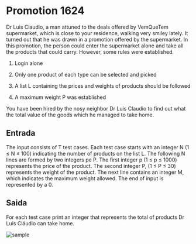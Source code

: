 # Promotion 1624


Dr Luis Claudio, a man attuned to the deals offered by VemQueTem supermarket, which is close to your residence, walking very smiley lately. It turned out that he was drawn in a promotion offered by the supermarket. In this promotion, the person could enter the supermarket alone and take all the products that could carry. However, some rules were established.

1) Login alone

2) Only one product of each type can be selected and picked

3) A list L containing the prices and weights of products should be followed

4) A maximum weight P was established

You have been hired by the nosy neighbor Dr Luis Claudio to find out what the total value of the goods which he managed to take home.


##  Entrada 

The input consists of T test cases. Each test case starts with an integer N (1 ≤ N ≤ 100) indicating the number of products on the list L. The following N lines are formed by two integers pe P. The first integer p (1 ≤ p ≤ 1000) represents the price of the product. The second integer P, (1 ≤ P ≤ 30) represents the weight of the product. The next line contains an integer M, which indicates the maximum weight allowed. The end of input is represented by a 0.

## Saida 

For each test case print an integer that represents the total of products Dr Luis Cláudio can take home.


![sample](/motoboy/p1.png)
